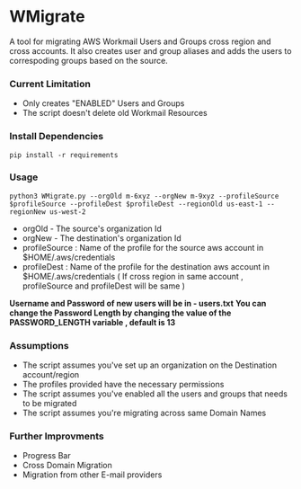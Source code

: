 # WMigrate
A tool for migrating AWS Workmail Users and Groups cross region and cross accounts. It also creates user and group aliases and adds the users to correspoding groups based on the source.

### Current Limitation
- Only creates "ENABLED" Users and Groups
- The script doesn't delete old Workmail Resources


### Install Dependencies

```pip install -r requirements```

### Usage

```
python3 WMigrate.py --orgOld m-6xyz --orgNew m-9xyz --profileSource $profileSource --profileDest $profileDest --regionOld us-east-1 --regionNew us-west-2
```
- orgOld - The source's organization Id
- orgNew - The destination's organization Id
- profileSource : Name of the profile for the source aws account in $HOME/.aws/credentials
- profileDest : Name of the profile for the destination aws account in $HOME/.aws/credentials
( If cross region in same account , profileSource and profileDest will be same )

**Username and Password of new users will be in - users.txt**
**You can change the Password Length by changing the value of the PASSWORD_LENGTH variable , default is 13**

### Assumptions

- The script assumes you've set up an organization on the Destination account/region
- The profiles provided have the necessary permissions 
- The script assumes you've enabled all the users and groups that needs to be migrated
- The script assumes you're migrating across same Domain Names 

### Further Improvments 
- Progress Bar
- Cross Domain Migration
- Migration from other E-mail providers
